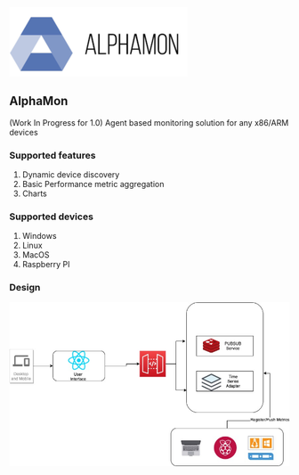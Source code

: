 ![alt text](https://github.com/samair/dashboard/blob/master/logo1.png)

## AlphaMon 
(Work In Progress for 1.0)
Agent based monitoring solution for any x86/ARM devices

### Supported features
1. Dynamic device discovery
2. Basic Performance metric aggregation
3. Charts

### Supported devices

1. Windows
2. Linux
3. MacOS
4. Raspberry PI

### Design
![alt text](https://github.com/samair/dashboard/blob/master/MonitorMe.jpeg)


